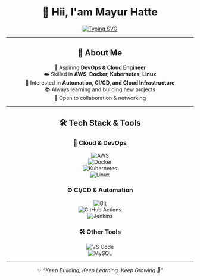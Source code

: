 <div align="center">

# 👋 Hii, I'am  Mayur Hatte
  
<!-- Typing SVG Header -->
[![Typing SVG](https://readme-typing-svg.herokuapp.com?font=Fira+Code&pause=1000&color=2E9EF7&center=true&vCenter=true&width=600&lines=👋+Hi+I'm+Mayur+Hatte;🚀+Aspiring+DevOps+%26+Cloud+Engineer;💻+AWS+%7C+Docker+%7C+Kubernetes+%7C+Linux;⚡+Passionate+About+Automation+%26+Cloud;📚+Always+Learning+%26+Improving;🤝+Let’s+Connect+%26+Grow+Together)](https://git.io/typing-svg)

---

## 🌟 About Me  
🎯 Aspiring **DevOps & Cloud Engineer**  
☁️ Skilled in **AWS, Docker, Kubernetes, Linux**  
🔧 Interested in **Automation, CI/CD, and Cloud Infrastructure**  
 📚 Always learning and building new projects  
🤝 Open to collaboration & networking  

---

## 🛠️ Tech Stack & Tools  

### 🚀 Cloud & DevOps  
![AWS](https://img.shields.io/badge/AWS-%23FF9900.svg?logo=amazon-aws&logoColor=white)  
![Docker](https://img.shields.io/badge/Docker-%230db7ed.svg?logo=docker&logoColor=white)  
![Kubernetes](https://img.shields.io/badge/Kubernetes-326ce5.svg?logo=kubernetes&logoColor=white)  
![Linux](https://img.shields.io/badge/Linux-FCC624?logo=linux&logoColor=black)  

### ⚙️ CI/CD & Automation  
![Git](https://img.shields.io/badge/Git-F05032.svg?logo=git&logoColor=white)  
![GitHub Actions](https://img.shields.io/badge/GitHub%20Actions-2088FF.svg?logo=githubactions&logoColor=white)  
![Jenkins](https://img.shields.io/badge/Jenkins-D24939.svg?logo=jenkins&logoColor=white)  

### 🛠️ Other Tools  
![VS Code](https://img.shields.io/badge/VS%20Code-0078d7.svg?logo=visual-studio-code&logoColor=white)  
![MySQL](https://img.shields.io/badge/MySQL-005C84.svg?logo=mysql&logoColor=white)  

---
✨ *“Keep Building, Keep Learning, Keep Growing 🚀”*  

